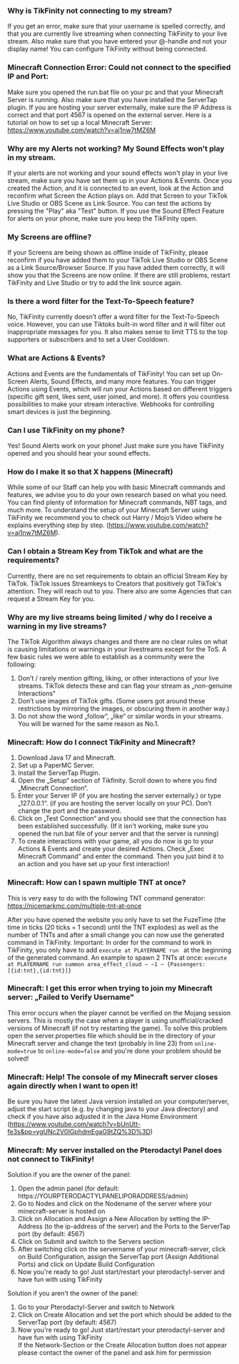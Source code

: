 ### Why is TikFinity not connecting to my stream?
If you get an error, make sure that your username is spelled correctly, and that you are currently live streaming when connecting TikFinity to your live stream. Also make sure that you have entered your @-handle and not your display name! You can configure TikFinity without being connected.

### Minecraft Connection Error: Could not connect to the specified IP and Port:
Make sure you opened the run.bat file on your pc and that your Minecraft Server is running. Also make sure that you have installed the ServerTap plugin. If you are hosting your server externally, make sure the IP Address is correct and that port 4567 is opened on the external server. Here is a tutorial on how to set up a local Minecraft Server: https://www.youtube.com/watch?v=aj1nw7tMZ6M

### Why are my Alerts not working? My Sound Effects won't play in my stream.
If your alerts are not working and your sound effects won't play in your live stream, make sure you have set them up in your Actions & Events. Once you created the Action, and it is connected to an event, look at the Action and reconfirm what Screen the Action plays on. Add that Screen to your TikTok Live Studio or OBS Scene as Link Source. You can test the actions by pressing the "Play" aka "Test" button. If you use the Sound Effect Feature for alerts on your phone, make sure you keep the TikFinity open.

### My Screens are offline?
If your Screens are being shown as offline inside of TikFinity, please reconfirm if you have added them to your TikTok Live Studio or OBS Scene as a Link Source/Browser Source. If you have added them correctly, it will show you that the Screens are now online. If there are still problems, restart TikFinity and Live Studio or try to add the link source again.

### Is there a word filter for the Text-To-Speech feature?
No, TikFinity currently doesn’t offer a word filter for the Text-To-Speech voice. However, you can use Tiktoks built-in word filter and it will filter out inappropriate messages for you. It also makes sense to limit TTS to the top supporters or subscribers and to set a User Cooldown.

### What are Actions & Events?
Actions and Events are the fundamentals of TikFinity! You can set up On-Screen Alerts, Sound Effects, and many more features. You can trigger Actions using Events, which will run your Actions based on different triggers (specific gift sent, likes sent, user joined, and more). It offers you countless possibilities to make your stream interactive. Webhooks for controlling smart devices is just the beginning.

### Can I use TikFinity on my phone?
Yes! Sound Alerts work on your phone! Just make sure you have TikFinity opened and you should hear your sound effects.

### How do I make it so that X happens (Minecraft)
While some of our Staff can help you with basic Minecraft commands and features, we advise you to do your own research based on what you need. You can find plenty of information for Minecraft commands, NBT tags, and much more. To understand the setup of your Minecraft Server using TikFinity we recommend you to check out Harry / Mojo’s Video where he explains everything step by step. (https://www.youtube.com/watch?v=aj1nw7tMZ6M).

### Can I obtain a Stream Key from TikTok and what are the requirements?
Currently, there are no set requirements to obtain an official Stream Key by TikTok. TikTok issues Streamkeys to Creators that positively got TikTok's attention. They will reach out to you.
There also are some Agencies that can request a Stream Key for you.

### Why are my live streams being limited / why do I receive a warning in my live streams?
The TikTok Algorithm always changes and there are no clear rules on what is causing limitations or warnings in your livestreams except for the ToS. A few basic rules we were able to establish as a community were the following:

1. Don’t / rarely mention gifting, liking, or other interactions of your live streams. TikTok detects these and can flag your stream as „non-genuine Interactions“
2. Don’t use images of TikTok gifts. (Some users got around these restrictions by mirroring the images, or obscuring them in another way.)
3. Do not show the word „follow“, „like“ or similar words in your streams. You will be warned for the same reason as No.1.

### Minecraft: How do I connect TikFinity and Minecraft?
1. Download Java 17 and Minecraft.
2. Set up a PaperMC Server.
3. Install the ServerTap Plugin.
4. Open the „Setup“ section of Tikfinity. Scroll down to where you find „Minecraft Connection“.
5. Enter your Server IP (if you are hosting the server externally.) or type „127.0.0.1“. (if you are hosting the server locally on your PC). Don’t change the port and the password.
6. Click on „Test Connection“ and you should see that the connection has been established successfully.
(If it isn't working, make sure you opened the run.bat file of your server and that the server is running)
7. To create interactions with your game, all you do now is go to your Actions & Events and create your desired Actions. Check „Exec Minecraft Command“ and enter the command. Then you just bind it to an action and you have set up your first interaction!

### Minecraft: How can I spawn multiple TNT at once?
This is very easy to do with the following TNT command generator: https://nicemarkmc.com/multiple-tnt-at-once

After you have opened the website you only have to set the FuzeTime (the time in ticks (20 ticks = 1 second) until the TNT explodes) as well as the number of TNTs and after a small change you can now use the generated command in TikFinity. Important: In order for the command to work in TikFinity, you only have to add `execute at PLAYERNAME run ` at the beginning of the generated command. An example to spawn 2 TNTs at once: `execute at PLAYERNAME run summon area_effect_cloud ~ ~1 ~ {Passengers:[{id:tnt},{id:tnt}]}`

### Minecraft: I get this error when trying to join my Minecraft server: „Failed to Verify Username"
This error occurs when the player cannot be verified on the Mojang session servers. This is mostly the case when a player is using unofficial/cracked versions of Minecraft (if not try restarting the game). To solve this problem open the server.properties file which should be in the directory of your Minecraft server and change the text (probably in line 23) from `online-mode=true` to `online-mode=false` and you're done your problem should be solved!

### Minecraft: Help! The console of my Minecraft server closes again directly when I want to open it!
Be sure you have the latest Java version installed on your computer/server, adjust the start script (e.g. by changing java to your Java directory) and check if you have also adjusted it in the Java Home Environment (https://www.youtube.com/watch?v=bUnUtt-fe3s&pp=ygUNc2V0IGphdmEgaG9tZQ%3D%3D)

### Minecraft: My server installed on the Pterodactyl Panel does not connect to TikFinity!
Solution if you are the owner of the panel:
1. Open the admin panel (for default: https://YOURPTERODACTYLPANELIPORADDRESS/admin)
2. Go to Nodes and click on the Nodename of the server where your minecraft-server is hosted on
3. Click on Allocation and Assign a New Allocation by setting the IP-Address (to the ip-address of the server) and the Ports to the ServerTap port (by default: 4567)
4. Click on Submit and switch to the Servers section
5. After switching click on the servername of your minecraft-server, click on Build Configuration, assign the ServerTap port (Assign Additional Ports) and click on Update Build Configuration
6. Now you're ready to go! Just start/restart your pterodactyl-server and have fun with using TikFinity

Solution if you aren't the owner of the panel:
1. Go to your Pterodactyl-Server and switch to Network
2. Click on Create Allocation and set the port which should be added to the ServerTap port (by default: 4567)
3. Now you're ready to go! Just start/restart your pterodactyl-server and have fun with using TikFinity  
If the Network-Section or the Create Allocation button does not appear please contact the owner of the panel and ask him for permission
